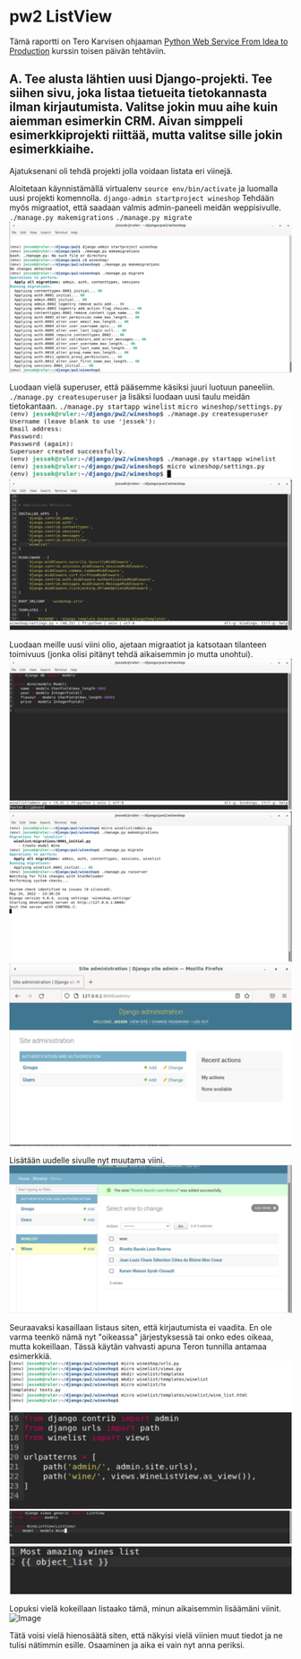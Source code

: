 # pw2 ListView

Tämä raportti on Tero Karvisen ohjaaman [Python Web Service From Idea to Production](https://terokarvinen.com/2021/python-web-service-from-idea-to-production-2022/#pw1-hello-dj-a) kurssin toisen päivän tehtäviin.

## A. Tee alusta lähtien uusi Django-projekti. Tee siihen sivu, joka listaa tietueita tietokannasta ilman kirjautumista. Valitse jokin muu aihe kuin aiemman esimerkin CRM. Aivan simppeli esimerkkiprojekti riittää, mutta valitse sille jokin esimerkkiaihe.

Ajatuksenani oli tehdä projekti jolla voidaan listata eri viinejä.

Aloitetaan käynnistämällä virtualenv `source env/bin/activate` ja luomalla uusi projekti komennolla. `django-admin startproject wineshop`  Tehdään myös migraatiot, että saadaan valmis admin-paneeli meidän weppisivulle. `./manage.py makemigrations` `./manage.py migrate`
![image](pics/alkupw2.jpg)

Luodaan vielä superuser, että pääsemme käsiksi juuri luotuun paneeliin. `./manage.py createsuperuser` ja lisäksi luodaan uusi taulu meidän tietokantaan. `./manage.py startapp winelist` `micro wineshop/settings.py`
![Image](pics/sudojaapp.jpg)
![Image](pics/settingswine.jpg)

Luodaan meille uusi viini olio, ajetaan migraatiot ja katsotaan tilanteen toimivuus (jonka olisi pitänyt tehdä aikaisemmin jo mutta unohtui).
![Image](pics/models.jpg)
![Image](pics/run.jpg)
![Image](pics/toimiisivu.jpg)

Lisätään uudelle sivulle nyt muutama viini.
![Image](pics/viinit.jpg)

Seuraavaksi kasaillaan listaus siten, että kirjautumista ei vaadita. En ole varma teenkö nämä nyt "oikeassa" järjestyksessä tai onko edes oikeaa, mutta kokeillaan. Tässä käytän vahvasti apuna Teron tunnilla antamaa esimerkkiä. 
![Image](pics/komennot.jpg)
![Image](pics/fixedurlit.jpg)
![Image](pics/views.jpg)
![Image](pics/objectlist.jpg)

Lopuksi vielä kokeillaan listaako tämä, minun aikaisemmin lisäämäni viinit.
![Image](pics/tomii_final.jpg)

Tätä voisi vielä hienosäätä siten, että näkyisi vielä viinien muut tiedot ja ne tulisi nätimmin esille. Osaaminen ja aika ei vain nyt anna periksi.
